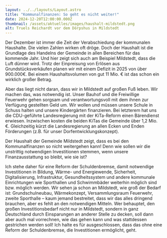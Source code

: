 ```yaml
---
layout: ../../layouts/Layout.astro
title: "Kommunalfinanzen: So geht es nicht weiter!"
date: 2024-12-20T12:00:00.000Z
thumbnail: /assets/aktuelles/images/haushalt-mildstedt.png
alt: Truels Reichardt vor dem Dörpshus in Mildstedt
---
```

Der Dezember ist immer die Zeit der Verabschiedung der
kommunalen Haushalte. Die vielen Zahlen wirken oft dröge. Doch der Haushalt ist
die Grundlage des Handelns der Gemeinde in allen Bereichen für das kommende
Jahr. Und hier zeigt sich auch am Beispiel Mildstedt, dass die Luft dünner
wird. Trotz der Einpreisung von Erlösen aus Grundstücksverkäufen planen wir mit
einem Defizit in 2025 von über 900.000€. Bei einem Haushaltsvolumen von gut 11
Mio. € ist das schon ein wirklich großer Betrag. 

Aber das liegt nicht daran, dass wir in Mildstedt auf großen
Fuß leben. Wir machen das, was notwendig ist. Unser Bauhof und die Freiwillige
Feuerwehr gehen sorgsam und verantwortungsvoll mit dem ihnen zur Verfügung
gestellten Geld um. Wir wollen und müssen unsere Schule in Schuss halten und
unsere Kindergärten finanzieren. Bei letzterem hat uns die CDU-geführte
Landesregierung mit der KiTa-Reform einen Bärendienst erwiesen. Inzwischen
kosten die beiden KiTas die Gemeinde über 1,2 Mio. €. Gleichzeitig kürzt die
Landesregierung an allen Ecken und Enden Förderungen (z.B. für unser
Dorfentwicklungskonzept). 

Der Haushalt der Gemeinde Mildstedt zeigt, dass es bei den
Kommunalfinanzen so nicht weitergehen kann! Denn wie sollen wir die unstrittig
notwendigen Investitionen stemmen, wenn unsere Finanzausstattung so bleibt, wie
sie ist?

Ich stehe daher für eine Reform der Schuldenbremse, damit
notwendige Investitionen in Bildung, Wärme- und Energiewende, Sicherheit,
Digitalisierung, Infrastruktur, Gesundheitssystem und andere kommunale
Einrichtungen wie Sporthallen und Schwimmbäder weiterhin möglich sind bzw.
möglich werden. Wir sehen ja schon an Mildstedt, wie groß der Bedarf ist:
Grundschulneubau, Wärmekonzept, Versammlungsraum Feuerwehr, zweite Sporthalle –
kaum jemand bestreitet, dass wir das alles dringend brauchen, aber es fehlt an
den notwendigen Mitteln. Wer behauptet, den großen Investitionsbedarf nicht nur
in Mildstedt, sondern in ganz Deutschland durch Einsparungen an anderer Stelle
zu decken, soll dann aber auch mal vorrechnen, wie das gehen kann und was
stattdessen gestrichen werden soll! Ich halte es für ausgeschlossen, dass das
ohne eine Reform der Schuldenbremse, die Investitionen ermöglicht, geht.
